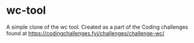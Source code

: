 # wc-tool
A simple clone of the wc tool. 
Created as a part of the Coding challenges found at https://codingchallenges.fyi/challenges/challenge-wc/
 
